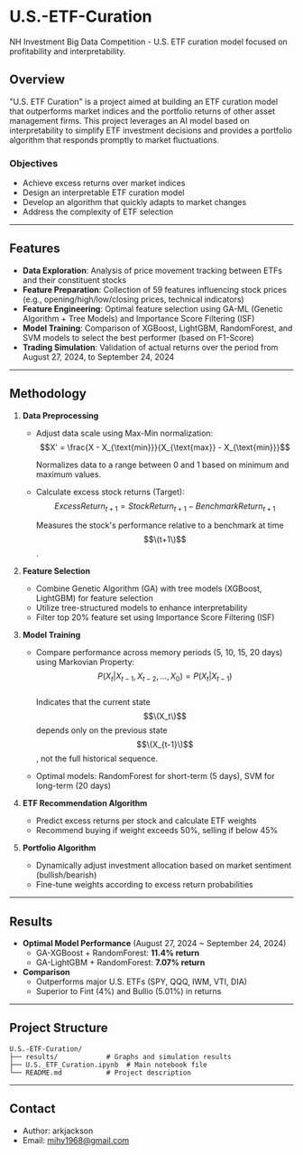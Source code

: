 # U.S.-ETF-Curation
NH Investment Big Data Competition - U.S. ETF curation model focused on profitability and interpretability.

## Overview

"U.S. ETF Curation" is a project aimed at building an ETF curation model that outperforms market indices and the portfolio returns of other asset management firms. This project leverages an AI model based on interpretability to simplify ETF investment decisions and provides a portfolio algorithm that responds promptly to market fluctuations.

### Objectives
- Achieve excess returns over market indices
- Design an interpretable ETF curation model
- Develop an algorithm that quickly adapts to market changes
- Address the complexity of ETF selection

---

## Features

- **Data Exploration**: Analysis of price movement tracking between ETFs and their constituent stocks
- **Feature Preparation**: Collection of 59 features influencing stock prices (e.g., opening/high/low/closing prices, technical indicators)
- **Feature Engineering**: Optimal feature selection using GA-ML (Genetic Algorithm + Tree Models) and Importance Score Filtering (ISF)
- **Model Training**: Comparison of XGBoost, LightGBM, RandomForest, and SVM models to select the best performer (based on F1-Score)
- **Trading Simulation**: Validation of actual returns over the period from August 27, 2024, to September 24, 2024

---

## Methodology

1. **Data Preprocessing**
   - Adjust data scale using Max-Min normalization:  
     $$X' = \frac{X - X_{\text{min}}}{X_{\text{max}} - X_{\text{min}}}$$
     
     Normalizes data to a range between 0 and 1 based on minimum and maximum values.

   - Calculate excess stock returns (Target):  
     $$ExcessReturn_{t+1} = StockReturn_{t+1} - BenchmarkReturn_{t+1}$$
     
     Measures the stock's performance relative to a benchmark at time $$\(t+1\)$$.

2. **Feature Selection**
   - Combine Genetic Algorithm (GA) with tree models (XGBoost, LightGBM) for feature selection
   - Utilize tree-structured models to enhance interpretability
   - Filter top 20% feature set using Importance Score Filtering (ISF)

3. **Model Training**
   - Compare performance across memory periods (5, 10, 15, 20 days) using Markovian Property:  
     $$P(X_t | X_{t-1}, X_{t-2}, \ldots, X_0) = P(X_t | X_{t-1})$$  
     Indicates that the current state $$\(X_t\)$$ depends only on the previous state $$\(X_{t-1}\)$$, not the full historical sequence.

   - Optimal models: RandomForest for short-term (5 days), SVM for long-term (20 days)

4. **ETF Recommendation Algorithm**
   - Predict excess returns per stock and calculate ETF weights
   - Recommend buying if weight exceeds 50%, selling if below 45%

5. **Portfolio Algorithm**
   - Dynamically adjust investment allocation based on market sentiment (bullish/bearish)
   - Fine-tune weights according to excess return probabilities

---

## Results

- **Optimal Model Performance** (August 27, 2024 ~ September 24, 2024)
  - GA-XGBoost + RandomForest: **11.4% return**
  - GA-LightGBM + RandomForest: **7.07% return**
- **Comparison**
  - Outperforms major U.S. ETFs (SPY, QQQ, IWM, VTI, DIA)
  - Superior to Fint (4%) and Bullio (5.01%) in returns

---

## Project Structure
```
U.S.-ETF-Curation/
├── results/            # Graphs and simulation results
├── U.S._ETF_Curation.ipynb  # Main notebook file
└── README.md           # Project description
```

---

## Contact

- Author: arkjackson
- Email: mihy1968@gmail.com
